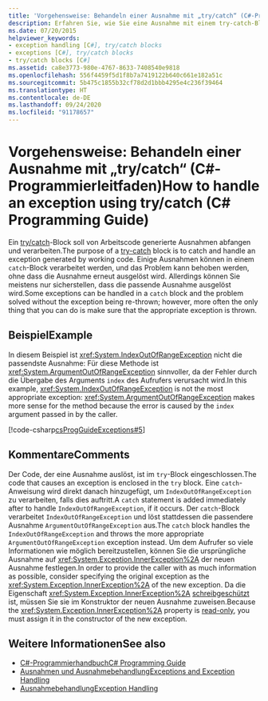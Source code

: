 ```yaml
---
title: 'Vorgehensweise: Behandeln einer Ausnahme mit „try/catch“ (C#-Programmierleitfaden)'
description: Erfahren Sie, wie Sie eine Ausnahme mit einem try-catch-Block behandeln. Hier finden Sie ein Codebeispiel und zusätzliche verfügbare Ressourcen.
ms.date: 07/20/2015
helpviewer_keywords:
- exception handling [C#], try/catch blocks
- exceptions [C#], try/catch blocks
- try/catch blocks [C#]
ms.assetid: ca8e3773-980e-4767-8633-7408540e9818
ms.openlocfilehash: 556f4459f5d1f8b7a7419122b640c661e182a51c
ms.sourcegitcommit: 5b475c1855b32cf78d2d1bbb4295e4c236f39464
ms.translationtype: HT
ms.contentlocale: de-DE
ms.lasthandoff: 09/24/2020
ms.locfileid: "91178657"
---
```

# <a name="how-to-handle-an-exception-using-trycatch-c-programming-guide"></a><span data-ttu-id="334f0-104">Vorgehensweise: Behandeln einer Ausnahme mit „try/catch“ (C#-Programmierleitfaden)</span><span class="sxs-lookup"><span data-stu-id="334f0-104">How to handle an exception using try/catch (C# Programming Guide)</span></span>

<span data-ttu-id="334f0-105">Ein [try/catch](../../language-reference/keywords/try-catch.md)-Block soll von Arbeitscode generierte Ausnahmen abfangen und verarbeiten.</span><span class="sxs-lookup"><span data-stu-id="334f0-105">The purpose of a [try-catch](../../language-reference/keywords/try-catch.md) block is to catch and handle an exception generated by working code.</span></span> <span data-ttu-id="334f0-106">Einige Ausnahmen können in einem `catch`-Block verarbeitet werden, und das Problem kann behoben werden, ohne dass die Ausnahme erneut ausgelöst wird. Allerdings können Sie meistens nur sicherstellen, dass die passende Ausnahme ausgelöst wird.</span><span class="sxs-lookup"><span data-stu-id="334f0-106">Some exceptions can be handled in a `catch` block and the problem solved without the exception being re-thrown; however, more often the only thing that you can do is make sure that the appropriate exception is thrown.</span></span>  
  
## <a name="example"></a><span data-ttu-id="334f0-107">Beispiel</span><span class="sxs-lookup"><span data-stu-id="334f0-107">Example</span></span>  

 <span data-ttu-id="334f0-108">In diesem Beispiel ist <xref:System.IndexOutOfRangeException> nicht die passendste Ausnahme: Für diese Methode ist <xref:System.ArgumentOutOfRangeException> sinnvoller, da der Fehler durch die Übergabe des Arguments `index` des Aufrufers verursacht wird.</span><span class="sxs-lookup"><span data-stu-id="334f0-108">In this example, <xref:System.IndexOutOfRangeException> is not the most appropriate exception: <xref:System.ArgumentOutOfRangeException> makes more sense for the method because the error is caused by the `index` argument passed in by the caller.</span></span>  
  
 [!code-csharp[csProgGuideExceptions#5](~/samples/snippets/csharp/VS_Snippets_VBCSharp/csProgGuideExceptions/CS/Exceptions.cs#5)]  
  
## <a name="comments"></a><span data-ttu-id="334f0-109">Kommentare</span><span class="sxs-lookup"><span data-stu-id="334f0-109">Comments</span></span>  

 <span data-ttu-id="334f0-110">Der Code, der eine Ausnahme auslöst, ist im `try`-Block eingeschlossen.</span><span class="sxs-lookup"><span data-stu-id="334f0-110">The code that causes an exception is enclosed in the `try` block.</span></span> <span data-ttu-id="334f0-111">Eine `catch`-Anweisung wird direkt danach hinzugefügt, um `IndexOutOfRangeException` zu verarbeiten, falls dies auftritt.</span><span class="sxs-lookup"><span data-stu-id="334f0-111">A `catch` statement is added immediately after to handle `IndexOutOfRangeException`, if it occurs.</span></span> <span data-ttu-id="334f0-112">Der `catch`-Block verarbeitet `IndexOutOfRangeException` und löst stattdessen die passendere Ausnahme `ArgumentOutOfRangeException` aus.</span><span class="sxs-lookup"><span data-stu-id="334f0-112">The `catch` block handles the `IndexOutOfRangeException` and throws the more appropriate `ArgumentOutOfRangeException` exception instead.</span></span> <span data-ttu-id="334f0-113">Um dem Aufrufer so viele Informationen wie möglich bereitzustellen, können Sie die ursprüngliche Ausnahme auf <xref:System.Exception.InnerException%2A> der neuen Ausnahme festlegen.</span><span class="sxs-lookup"><span data-stu-id="334f0-113">In order to provide the caller with as much information as possible, consider specifying the original exception as the <xref:System.Exception.InnerException%2A> of the new exception.</span></span> <span data-ttu-id="334f0-114">Da die Eigenschaft <xref:System.Exception.InnerException%2A> [schreibgeschützt](../../properties.md#read-only) ist, müssen Sie sie im Konstruktor der neuen Ausnahme zuweisen.</span><span class="sxs-lookup"><span data-stu-id="334f0-114">Because the <xref:System.Exception.InnerException%2A> property is [read-only](../../properties.md#read-only), you must assign it in the constructor of the new exception.</span></span>  
  
## <a name="see-also"></a><span data-ttu-id="334f0-115">Weitere Informationen</span><span class="sxs-lookup"><span data-stu-id="334f0-115">See also</span></span>

- [<span data-ttu-id="334f0-116">C#-Programmierhandbuch</span><span class="sxs-lookup"><span data-stu-id="334f0-116">C# Programming Guide</span></span>](../index.md)
- [<span data-ttu-id="334f0-117">Ausnahmen und Ausnahmebehandlung</span><span class="sxs-lookup"><span data-stu-id="334f0-117">Exceptions and Exception Handling</span></span>](./index.md)
- [<span data-ttu-id="334f0-118">Ausnahmebehandlung</span><span class="sxs-lookup"><span data-stu-id="334f0-118">Exception Handling</span></span>](./exception-handling.md)
